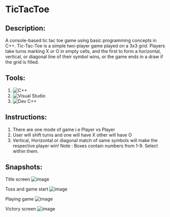 # TicTacToe

## Description:
A console-based tic tac toe game using basic programming concepts in C++. Tic-Tac-Toe is a simple two-player game played on a 3x3 grid. Players take turns marking X or O in empty cells, and the first to form a horizontal, vertical, or diagonal line of their symbol wins, or the game ends in a draw if the grid is filled.

## Tools:
1. ![C++](https://img.shields.io/badge/C++-00599C?style=for-the-badge&logo=cplusplus&logoColor=white)
2. ![Visual Studio](https://img.shields.io/badge/Visual_Studio-5C2D91?style=for-the-badge&logo=visualstudio&logoColor=white)
3. ![Dev C++](https://img.shields.io/badge/Dev_C++-474787?style=for-the-badge&logo=devcpp&logoColor=white)

## Instructions:

1. There are one mode of game i.e Player vs Player
2. User will shift turns and one will have X other will have O
3. Vertical, Horizontal or diagonal match of same symbols will make the respective player win!
Note : Boxes contain numbers from 1-9. Select within them.

## Snapshots:

Title screen
![image](https://github.com/Affan2003/TicTacToe/assets/97110821/7b035443-a700-4b3e-b2d6-3bbbff890c92)

Toss and game start
![image](https://github.com/Affan2003/TicTacToe/assets/97110821/cfd6d251-2ebd-41fa-bfa2-41a2983b5768)

Playing game
![image](https://github.com/Affan2003/TicTacToe/assets/97110821/c0adbc5d-98a2-4d86-8de5-2c13023e7994)

Victory screen
![image](https://github.com/Affan2003/TicTacToe/assets/97110821/9c9791fb-4b23-4d34-8ea4-8b2f198a288f)
